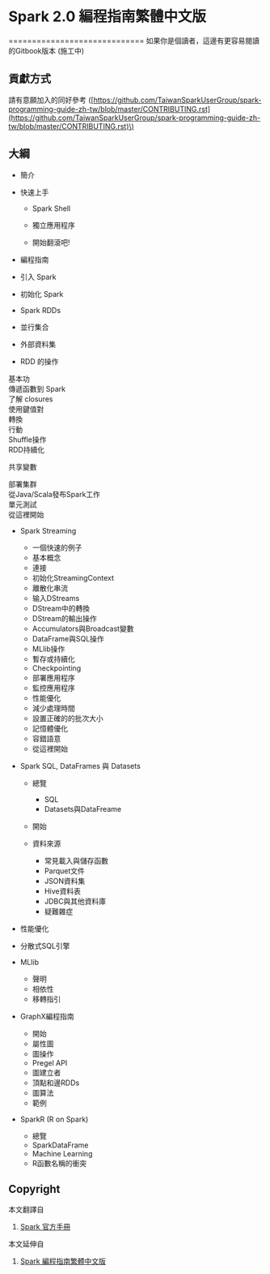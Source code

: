 # Spark 2.0 編程指南繁體中文版

============================= 如果你是個讀者，這邊有更容易閱讀的Gitbook版本 \(施工中\)

## 貢獻方式

請有意願加入的同好參考 \([https://github.com/TaiwanSparkUserGroup/spark-programming-guide-zh-tw/blob/master/CONTRIBUTING.rst](https://github.com/TaiwanSparkUserGroup/spark-programming-guide-zh-tw/blob/master/CONTRIBUTING.rst)\)

## 大綱

* 簡介

* 快速上手

  * Spark Shell

  * 獨立應用程序

  * 開始翻滾吧!



* 編程指南
* 引入 Spark
* 初始化 Spark
* Spark RDDs
* 並行集合
* 外部資料集
* RDD 的操作

基本功  
傳遞函數到 Spark  
了解 closures  
使用鍵值對  
轉換  
行動  
Shuffle操作  
RDD持續化

共享變數

部署集群  
從Java/Scala發布Spark工作  
單元測試  
從這裡開始

* Spark Streaming
  * 一個快速的例子
  * 基本概念
  * 連接
  * 初始化StreamingContext
  * 離散化串流
  * 输入DStreams
  * DStream中的轉換
  * DStream的輸出操作
  * Accumulators與Broadcast變數
  * DataFrame與SQL操作
  * MLlib操作
  * 暫存或持續化
  * Checkpointing
  * 部署應用程序
  * 監控應用程序
  * 性能優化
  * 減少處理時間
  * 設置正確的的批次大小
  * 記憶體優化
  * 容錯語意
  * 從這裡開始


* Spark SQL, DataFrames 與 Datasets

  * 總覽

    * SQL
    * Datasets與DataFreame

  * 開始

  * 資料來源
    * 常見載入與儲存函數
    * Parquet文件
    * JSON資料集
    * Hive資料表
    * JDBC與其他資料庫
    * 疑難雜症



* 性能優化

* 分散式SQL引擎


* MLlib
  * 聲明
  * 相依性
  * 移轉指引


* GraphX編程指南
  * 開始
  * 屬性圖
  * 圖操作
  * Pregel API
  * 圖建立者
  * 頂點和邊RDDs
  * 圖算法
  * 範例


* SparkR \(R on Spark\)
  * 總覽
  * SparkDataFrame
  * Machine Learning
  * R函數名稱的衝突


## Copyright

本文翻譯自

1. [Spark 官方手冊](http://spark.apache.org/docs/latest/sql-programming-guide.html)

本文延伸自

1. [Spark 編程指南繁體中文版](https://www.gitbook.com/book/taiwansparkusergroup/spark-programming-guide-zh-tw/details)



